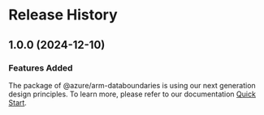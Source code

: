 # Release History
    
## 1.0.0 (2024-12-10)

### Features Added

The package of @azure/arm-databoundaries is using our next generation design principles. To learn more, please refer to our documentation [Quick Start](https://aka.ms/azsdk/js/mgmt/quickstart).
